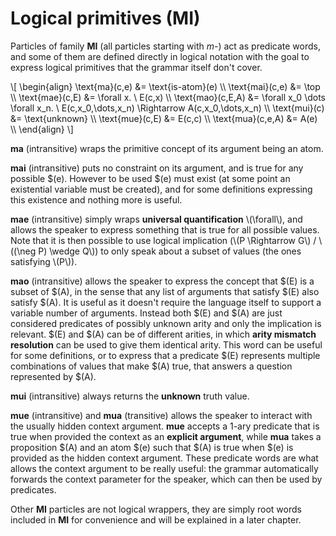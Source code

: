 # Logical primitives (MI)

Particles of family __MI__ (all particles starting with _m-_) act as predicate
words, and some of them are defined directly in logical notation with the goal
to express logical primitives that the grammar itself don't cover.

\\[ \begin{align}
\text{ma}(c,e)      &= \text{is-atom}(e) \\\\
\text{mai}(c,e)     &= \top \\\\
\text{mae}(c,E)     &= \forall x. \\ E(c,x) \\\\
\text{mao}(c,E,A)   &= \forall x_0 \dots \forall x_n. \\ E(c,x_0,\dots,x_n) \Rightarrow A(c,x_0,\dots,x_n) \\\\
\text{mui}(c)       &= \text{unknown} \\\\
\text{mue}(c,E)     &= E(c,c) \\\\
\text{mua}(c,e,A)   &= A(e) \\\\
\end{align} \\]

__ma__ (intransitive) wraps the primitive concept of its argument being an atom.

__mai__ (intransitive) puts no constraint on its argument, and is true for any possible $(e).
However to be used $(e) must exist (at some point an existential variable must
be created), and for some definitions expressing this existence and nothing
more is useful.

__mae__ (intransitive) simply wraps __universal quantification__ \\(\forall\\), and allows the
speaker to express something that is true for all possible values. Note that it
is then possible to use logical implication
(\\(P \Rightarrow G\\) / \\((\neg P) \wedge Q\\)) to only speak about a subset 
of values (the ones satisfying \\(P\\)).

__mao__ (intransitive) allows the speaker to express the concept that $(E) is a subset of $(A),
in the sense that any list of arguments that satisfy $(E) also satisfy $(A). It
is useful as it doesn't require the language itself to support a variable number
of arguments. Instead both $(E) and $(A) are just considered predicates of
possibly unknown arity and only the implication is relevant. $(E) and $(A)
can be of different arities, in which __arity mismatch resolution__ can
be used to give them identical arity. This word can be useful for some
definitions, or to express that a predicate $(E) represents multiple
combinations of values that make $(A) true, that answers a question represented
by $(A).

__mui__ (intransitive) always returns the __unknown__ truth value.

__mue__ (intransitive) and __mua__ (transitive) allows the speaker to interact with the usually hidden
context argument. __mue__ accepts a 1-ary predicate that is true when provided
the context as an __explicit argument__, while __mua__ takes a proposition $(A)
and an atom $(e) such that $(A) is true when $(e) is provided as the hidden
context argument. These predicate words are what allows the context argument
to be really useful: the grammar automatically forwards the context parameter
for the speaker, which can then be used by predicates.

Other __MI__ particles are not logical wrappers, they are simply root words
included in __MI__ for convenience and will be explained in a later chapter.